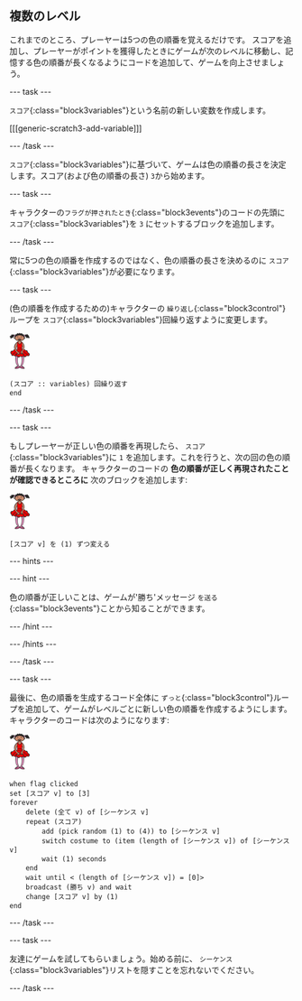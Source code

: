 ## 複数のレベル

これまでのところ、プレーヤーは5つの色の順番を覚えるだけです。 スコアを追加し、プレーヤーがポイントを獲得したときにゲームが次のレベルに移動し、記憶する色の順番が長くなるようにコードを追加して、ゲームを向上させましょう。

--- task ---

`スコア`{:class="block3variables"}という名前の新しい変数を作成します。

[[[generic-scratch3-add-variable]]]

--- /task ---

`スコア`{:class="block3variables"}に基づいて、ゲームは色の順番の長さを決定します。スコア(および色の順番の長さ) `3`から始めます。

--- task ---

キャラクターの`フラグが押されたとき`{:class="block3events"}のコードの先頭に `スコア`{:class="block3variables"}を `3` にセットするブロックを追加します。

--- /task ---

常に5つの色の順番を作成するのではなく、色の順番の長さを決めるのに `スコア`{:class="block3variables"}が必要になります。

--- task ---

(色の順番を作成するための)キャラクターの `繰り返し`{:class="block3control"}ループを `スコア`{:class="block3variables"}回繰り返すように変更します。

![スプライト](images/ballerina.png)

```blocks3
(スコア :: variables) 回繰り返す
end
```

--- /task ---

--- task ---

もしプレーヤーが正しい色の順番を再現したら、 `スコア`{:class="block3variables"}に `1` を追加します。これを行うと、次の回の色の順番が長くなります。 キャラクターのコードの **色の順番が正しく再現されたことが確認できるところに** 次のブロックを追加します:

![スプライト](images/ballerina.png)

```blocks3
[スコア v] を (1) ずつ変える
```

--- hints ---


--- hint ---

色の順番が正しいことは、ゲームが'勝ち'メッセージ `を送る`{:class="block3events"}ことから知ることができます。

--- /hint ---

--- /hints ---

--- /task ---

--- task ---

最後に、色の順番を生成するコード全体に `ずっと`{:class="block3control"}ループを追加して、ゲームがレベルごとに新しい色の順番を作成するようにします。 キャラクターのコードは次のようになります:

![バレリーナ](images/ballerina.png)

```blocks3
when flag clicked
set [スコア v] to [3]
forever
	delete (全て v) of [シーケンス v]
	repeat (スコア)
		add (pick random (1) to (4)) to [シーケンス v]
		switch costume to (item (length of [シーケンス v]) of [シーケンス v]
		wait (1) seconds
	end
	wait until < (length of [シーケンス v]) = [0]>
	broadcast (勝ち v) and wait
	change [スコア v] by (1)
end
```

--- /task ---

--- task ---

友達にゲームを試してもらいましょう。始める前に、 `シーケンス`{:class="block3variables"}リストを隠すことを忘れないでください。

--- /task ---